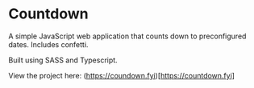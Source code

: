 # Countdown

A simple JavaScript web application that counts down to preconfigured dates. Includes confetti.

Built using SASS and Typescript.

View the project here: (https://coundown.fyi)[https://countdown.fyi]

